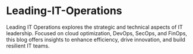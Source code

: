 # Leading-IT-Operations
Leading IT Operations explores the strategic and technical aspects of IT leadership. Focused on cloud optimization, DevOps, SecOps, and FinOps, this blog offers insights to enhance efficiency, drive innovation, and build resilient IT teams.
